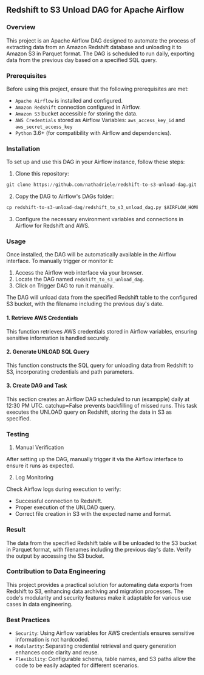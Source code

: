 ## Redshift to S3 Unload DAG for Apache Airflow

### Overview

This project is an Apache Airflow DAG designed to automate the process of extracting data from an Amazon Redshift database and unloading it to Amazon S3 in Parquet format. The DAG is scheduled to run daily, exporting data from the previous day based on a specified SQL query.

### Prerequisites

Before using this project, ensure that the following prerequisites are met:

- `Apache Airflow` is installed and configured.
- `Amazon Redshift` connection configured in Airflow.
- `Amazon S3` bucket accessible for storing the data.
- `AWS Credentials` stored as Airflow Variables: `aws_access_key_id` and `aws_secret_access_key`
- `Python` 3.6+ (for compatibility with Airflow and dependencies).

### Installation

To set up and use this DAG in your Airflow instance, follow these steps:

1. Clone this repository:

```py
git clone https://github.com/nathadriele/redshift-to-s3-unload-dag.git
```

2. Copy the DAG to Airflow's DAGs folder:

```py
cp redshift-to-s3-unload-dag/redshift_to_s3_unload_dag.py $AIRFLOW_HOME/dags/
```

3. Configure the necessary environment variables and connections in Airflow for Redshift and AWS.

### Usage

Once installed, the DAG will be automatically available in the Airflow interface. To manually trigger or monitor it:

1. Access the Airflow web interface via your browser.
2. Locate the DAG named `redshift_to_s3_unload_dag`.
3. Click on Trigger DAG to run it manually.

The DAG will unload data from the specified Redshift table to the configured S3 bucket, with the filename including the previous day's date.

#### 1. Retrieve AWS Credentials

This function retrieves AWS credentials stored in Airflow variables, ensuring sensitive information is handled securely.

#### 2. Generate UNLOAD SQL Query

This function constructs the SQL query for unloading data from Redshift to S3, incorporating credentials and path parameters.

#### 3. Create DAG and Task

This section creates an Airflow DAG scheduled to run (exampple) daily at 12:30 PM UTC. catchup=False prevents backfilling of missed runs. This task executes the UNLOAD query on Redshift, storing the data in S3 as specified.

### Testing

1. Manual Verification

After setting up the DAG, manually trigger it via the Airflow interface to ensure it runs as expected.

2. Log Monitoring

Check Airflow logs during execution to verify:

- Successful connection to Redshift.
- Proper execution of the UNLOAD query.
- Correct file creation in S3 with the expected name and format.

### Result

The data from the specified Redshift table will be unloaded to the S3 bucket in Parquet format, with filenames including the previous day's date. Verify the output by accessing the S3 bucket.

### Contribution to Data Engineering

This project provides a practical solution for automating data exports from Redshift to S3, enhancing data archiving and migration processes. The code's modularity and security features make it adaptable for various use cases in data engineering.

### Best Practices

- `Security`: Using Airflow variables for AWS credentials ensures sensitive information is not hardcoded.
- `Modularity`: Separating credential retrieval and query generation enhances code clarity and reuse.
- `Flexibility`: Configurable schema, table names, and S3 paths allow the code to be easily adapted for different scenarios.
